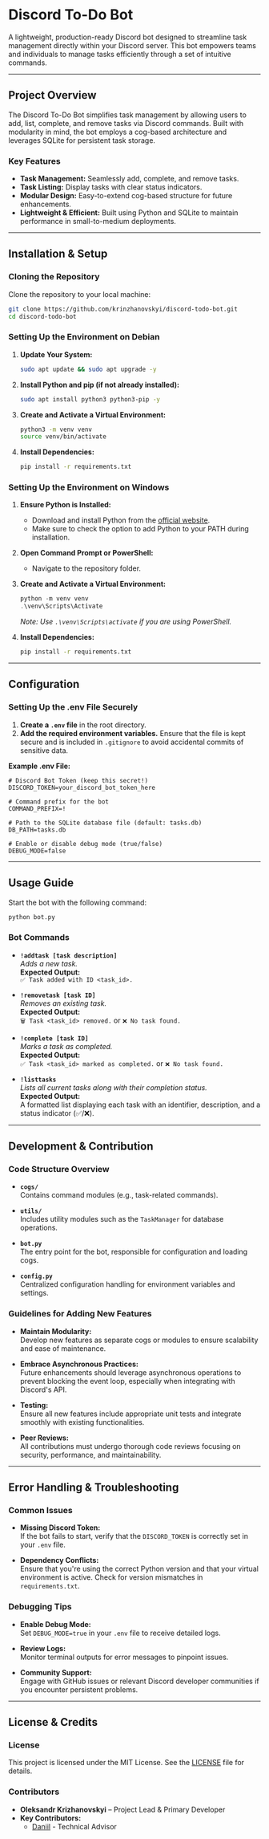 # Discord To-Do Bot

A lightweight, production-ready Discord bot designed to streamline task management directly within your Discord server. This bot empowers teams and individuals to manage tasks efficiently through a set of intuitive commands.

---

## Project Overview

The Discord To-Do Bot simplifies task management by allowing users to add, list, complete, and remove tasks via Discord commands. Built with modularity in mind, the bot employs a cog-based architecture and leverages SQLite for persistent task storage.

### Key Features
- **Task Management:** Seamlessly add, complete, and remove tasks.
- **Task Listing:** Display tasks with clear status indicators.
- **Modular Design:** Easy-to-extend cog-based structure for future enhancements.
- **Lightweight & Efficient:** Built using Python and SQLite to maintain performance in small-to-medium deployments.

---

## Installation & Setup

### Cloning the Repository
Clone the repository to your local machine:
```bash
git clone https://github.com/krinzhanovskyi/discord-todo-bot.git
cd discord-todo-bot
```

### Setting Up the Environment on Debian

1. **Update Your System:**
   ```bash
   sudo apt update && sudo apt upgrade -y
   ```
2. **Install Python and pip (if not already installed):**
   ```bash
   sudo apt install python3 python3-pip -y
   ```
3. **Create and Activate a Virtual Environment:**
   ```bash
   python3 -m venv venv
   source venv/bin/activate
   ```
4. **Install Dependencies:**
   ```bash
   pip install -r requirements.txt
   ```

### Setting Up the Environment on Windows

1. **Ensure Python is Installed:**
   - Download and install Python from the [official website](https://www.python.org/downloads/).  
   - Make sure to check the option to add Python to your PATH during installation.

2. **Open Command Prompt or PowerShell:**
   - Navigate to the repository folder.

3. **Create and Activate a Virtual Environment:**
   ```powershell
   python -m venv venv
   .\venv\Scripts\Activate
   ```
   *Note: Use `.\venv\Scripts\activate` if you are using PowerShell.*

4. **Install Dependencies:**
   ```bash
   pip install -r requirements.txt
   ```

---

## Configuration

### Setting Up the .env File Securely

1. **Create a `.env` file** in the root directory.
2. **Add the required environment variables.** Ensure that the file is kept secure and is included in `.gitignore` to avoid accidental commits of sensitive data.

**Example .env File:**
```env
# Discord Bot Token (keep this secret!)
DISCORD_TOKEN=your_discord_bot_token_here

# Command prefix for the bot
COMMAND_PREFIX=!

# Path to the SQLite database file (default: tasks.db)
DB_PATH=tasks.db

# Enable or disable debug mode (true/false)
DEBUG_MODE=false
```

---

## Usage Guide

Start the bot with the following command:
```bash
python bot.py
```

### Bot Commands

- **`!addtask [task description]`**  
  *Adds a new task.*  
  **Expected Output:**  
  `✅ Task added with ID <task_id>.`

- **`!removetask [task ID]`**  
  *Removes an existing task.*  
  **Expected Output:**  
  `🗑️ Task <task_id> removed.` or `❌ No task found.`

- **`!complete [task ID]`**  
  *Marks a task as completed.*  
  **Expected Output:**  
  `✅ Task <task_id> marked as completed.` or `❌ No task found.`

- **`!listtasks`**  
  *Lists all current tasks along with their completion status.*  
  **Expected Output:**  
  A formatted list displaying each task with an identifier, description, and a status indicator (✅/❌).

---

## Development & Contribution

### Code Structure Overview

- **`cogs/`**  
  Contains command modules (e.g., task-related commands).

- **`utils/`**  
  Includes utility modules such as the `TaskManager` for database operations.

- **`bot.py`**  
  The entry point for the bot, responsible for configuration and loading cogs.

- **`config.py`**  
  Centralized configuration handling for environment variables and settings.

### Guidelines for Adding New Features

- **Maintain Modularity:**  
  Develop new features as separate cogs or modules to ensure scalability and ease of maintenance.

- **Embrace Asynchronous Practices:**  
  Future enhancements should leverage asynchronous operations to prevent blocking the event loop, especially when integrating with Discord's API.

- **Testing:**  
  Ensure all new features include appropriate unit tests and integrate smoothly with existing functionalities.

- **Peer Reviews:**  
  All contributions must undergo thorough code reviews focusing on security, performance, and maintainability.

---

## Error Handling & Troubleshooting

### Common Issues

- **Missing Discord Token:**  
  If the bot fails to start, verify that the `DISCORD_TOKEN` is correctly set in your `.env` file.

- **Dependency Conflicts:**  
  Ensure that you're using the correct Python version and that your virtual environment is active. Check for version mismatches in `requirements.txt`.

### Debugging Tips

- **Enable Debug Mode:**  
  Set `DEBUG_MODE=true` in your `.env` file to receive detailed logs.

- **Review Logs:**  
  Monitor terminal outputs for error messages to pinpoint issues.

- **Community Support:**  
  Engage with GitHub issues or relevant Discord developer communities if you encounter persistent problems.

---

## License & Credits

### License
This project is licensed under the MIT License. See the [LICENSE](LICENSE) file for details.

### Contributors
- **Oleksandr Krizhanovskyi** – Project Lead & Primary Developer
- **Key Contributors:**  
  - [Daniil](github.com/dkrizhanovskyi) - Technical Advisor
